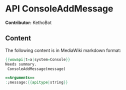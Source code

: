 # API ConsoleAddMessage

**Contributor:** KethoBot

## Content

The following content is in MediaWiki markdown format:

```mediawiki
{{wowapi|t=a|system=Console}}
Needs summary.
 ConsoleAddMessage(message)

==Arguments==
:;message:{{apitype|string}}
```